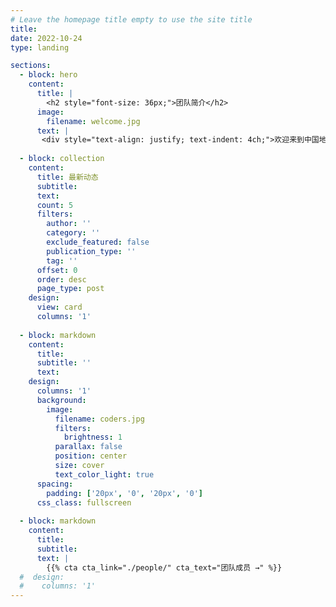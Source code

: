 ```yaml
---
# Leave the homepage title empty to use the site title
title:
date: 2022-10-24
type: landing

sections:
  - block: hero
    content:
      title: |
        <h2 style="font-size: 36px;">团队简介</h2>
      image:
        filename: welcome.jpg
      text: |
       <div style="text-align: justify; text-indent: 4ch;">欢迎来到中国地质大学（武汉）灾害信息地理研究团队。我们专注于融合地理信息科学、测绘遥感和工程地质的多学科知识提升地质灾害风险的主动防范能力，长期致力于综合空间信息、多源遥感和人工智能等技术开展地质灾害风险的早期识别、量化评估和预警预报及其系统平台研究，与GFZ，University College London、University of Exeter，University of Florence等研究机构的学术团队建立了长期广泛的合作，共同推进灾害风险研究与实践的国际交流与合作。</div>
     
  - block: collection
    content:
      title: 最新动态
      subtitle:
      text:
      count: 5
      filters:
        author: ''
        category: ''
        exclude_featured: false
        publication_type: ''
        tag: ''
      offset: 0
      order: desc
      page_type: post
    design:
      view: card
      columns: '1'
  
  - block: markdown
    content:
      title:
      subtitle: ''
      text:
    design:
      columns: '1'
      background:
        image: 
          filename: coders.jpg
          filters:
            brightness: 1
          parallax: false
          position: center
          size: cover
          text_color_light: true
      spacing:
        padding: ['20px', '0', '20px', '0']
      css_class: fullscreen
  
  - block: markdown
    content:
      title:
      subtitle:
      text: |
        {{% cta cta_link="./people/" cta_text="团队成员 →" %}}
  #  design:
  #    columns: '1'
---
```

